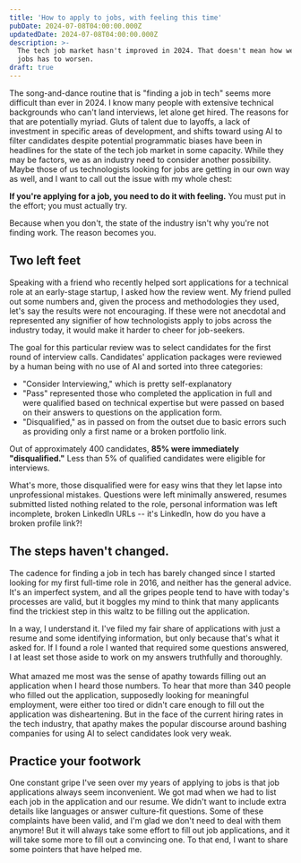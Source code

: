```yaml
---
title: 'How to apply to jobs, with feeling this time'
pubDate: 2024-07-08T04:00:00.000Z
updatedDate: 2024-07-08T04:00:00.000Z
description: >-
  The tech job market hasn't improved in 2024. That doesn't mean how we apply to
  jobs has to worsen.
draft: true
---
```


The song-and-dance routine that is "finding a job in tech" seems more difficult than ever in 2024. I know many people with extensive technical backgrounds who can't land interviews, let alone get hired. The reasons for that are potentially myriad. Gluts of talent due to layoffs, a lack of investment in specific areas of development, and shifts toward using AI to filter candidates despite potential programmatic biases have been in headlines for the state of the tech job market in some capacity. While they may be factors, we as an industry need to consider another possibility. Maybe those of us technologists looking for jobs are getting in our own way as well, and I want to call out the issue with my whole chest:

**If you're applying for a job, you need to do it with feeling.** You must put in the effort; you must actually try.

Because when you don't, the state of the industry isn't why you're not finding work. The reason becomes you.

## Two left feet

Speaking with a friend who recently helped sort applications for a technical role at an early-stage startup, I asked how the review went. My friend pulled out some numbers and, given the process and methodologies they used, let's say the results were not encouraging. If these were not anecdotal and represented any signifier of how technologists apply to jobs across the industry today, it would make it harder to cheer for job-seekers.

The goal for this particular review was to select candidates for the first round of interview calls. Candidates' application packages were reviewed by a human being with no use of AI and sorted into three categories:

* "Consider Interviewing," which is pretty self-explanatory
* "Pass" represented those who completed the application in full and were qualified based on technical expertise but were passed on based on their answers to questions on the application form.
* "Disqualified," as in passed on from the outset due to basic errors such as providing only a first name or a broken portfolio link.

Out of approximately 400 candidates, **85% were immediately "disqualified."** Less than 5% of qualified candidates were eligible for interviews.

What's more, those disqualified were for easy wins that they let lapse into unprofessional mistakes. Questions were left minimally answered, resumes submitted listed nothing related to the role, personal information was left incomplete, broken LinkedIn URLs -- it's LinkedIn, how do you have a broken profile link?!

## The steps haven't changed.

The cadence for finding a job in tech has barely changed since I started looking for my first full-time role in 2016, and neither has the general advice. It's an imperfect system, and all the gripes people tend to have with today's processes are valid, but it boggles my mind to think that many applicants find the trickiest step in this waltz to be filling out the application.

In a way, I understand it. I've filed my fair share of applications with just a resume and some identifying information, but only because that's what it asked for. If I found a role I wanted that required some questions answered, I at least set those aside to work on my answers truthfully and thoroughly.\
\
What amazed me most was the sense of apathy towards filling out an application when I heard those numbers. To hear that more than 340 people who filled out the application, supposedly looking for meaningful employment, were either too tired or didn't care enough to fill out the application was disheartening. But in the face of the current hiring rates in the tech industry, that apathy makes the popular discourse around bashing companies for using AI to select candidates look very weak.

## Practice your footwork

One constant gripe I've seen over my years of applying to jobs is that job applications always seem inconvenient. We got mad when we had to list each job in the application and our resume. We didn't want to include extra details like languages or answer culture-fit questions. Some of these complaints have been valid, and I'm glad we don't need to deal with them anymore! But it will always take some effort to fill out job applications, and it will take some more to fill out a convincing one. To that end, I want to share some pointers that have helped me.
